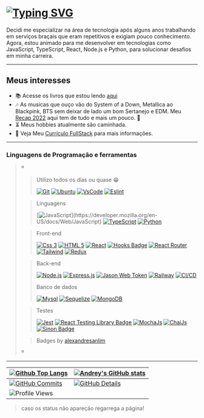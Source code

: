 # [![Typing SVG](https://readme-typing-svg.demolab.com?font=Indie+Flower&size=24&pause=1000&color=037B7B&background=FFFFFF00&vCenter=true&width=700&height=34&lines=%F0%9F%91%8B+Andrey+aqui+sou+Desenvolvedor+Web)](https://git.io/typing-svg)

Decidi me especializar na área de tecnologia após alguns anos trabalhando em serviços braçais que eram repetitivos e exigiam pouco conhecimento. Agora, estou animado para me desenvolver em tecnologias como JavaScript, TypeScript, React, Node.js e Python, para solucionar desafios em minha carreira.

---

## Meus interesses

- :books: Acesse os livros que estou lendo [aqui](https://www.skoob.com.br/usuario/9674399)
- :notes: As musicas que ouço vão do System of a Down, Metallica ao Blackpink, BTS sem deixar de lado um bom Sertanejo e EDM.
 Meu [Recap 2022](https://music.youtube.com/playlist?list=LRYRuYKS84_mqoO9LG6h3jH4gtZKsd1L_lB6E&feature=share) aqui tem de tudo e mais um pouco. :star_struck:
- :hourglass_flowing_sand: Meus hobbies atualmente são caminhada.
- :page_with_curl: Veja Meu [Currículo FullStack](https://www.canva.com/design/DAFeBJke-Mk/nyhFu-fQATEZE5RpBj7CRg/view?website#4) para mais informações.

---

<!-- ### Formação

[Desenvolvimento Web Full Stack — Trybe](https://www.betrybe.com/), conclusão em Março de 2023.

*O programa conta com mais de 1.500 horas de aulas e aborda introdução ao desenvolvimento de software, front-end, back-end, ciência da computação, engenharia de software,metodologias ágeis e habilidades comportamentais*. 

---
-->
<!-- 
### Conecte-se comigo

[![Linkedin](https://img.shields.io/badge/-LinkedIn-%230077B5?style=for-the-badge&logo=linkedin&logoColor=white)](https://www.linkedin.com/in/andreyrv/)
[![Gmail](https://img.shields.io/badge/Gmail-D14836?style=for-the-badge&logo=gmail&logoColor=white)](mailto:cortaesai@gmail.com "cortaesai@gmail.com")

---
 -->
<!-- 
  # Modelo para imagem com link
  [![Foo]()]()
-->
### Linguagens de Programação e ferramentas

>º
>> Utilizo todos os dias ou quase :grin:
>>
>> [![Git](https://img.shields.io/badge/GIT-E44C30?style=for-the-badge&logo=git&logoColor=white)](https://git-scm.com/)
>> [![Ubuntu](https://img.shields.io/badge/Ubuntu-E95420?style=for-the-badge&logo=ubuntu&logoColor=white)](https://ubuntu.com/)
>> [![VsCode](https://img.shields.io/badge/VSCode-0078D4?style=for-the-badge&logo=visual%20studio%20code&logoColor=white)](https://code.visualstudio.com/)
>> [![Eslint](https://img.shields.io/badge/eslint-3A33D1?style=for-the-badge&logo=eslint&logoColor=white)](https://eslint.org/)
>>
>>
>
>> Linguagens
>>
>> [![JavaScript](https://img.shields.io/badge/JavaScript-323330?style=for-the-badge&logo=javascript&logoColor=F7DF1E")](https://developer.mozilla.org/en-US/docs/Web/JavaScript)
>> [![TypeScript](https://img.shields.io/badge/TypeScript-007ACC?style=for-the-badge&logo=typescript&logoColor=white)](https://www.typescriptlang.org/pt/)
>> [![Python](https://img.shields.io/badge/Python-FFD43B?style=for-the-badge&logo=python&logoColor=blue)](https://www.python.org/)
>>
>>
>
>> Front-end
>>
>> [![Css 3](https://img.shields.io/badge/CSS3-1572B6?style=for-the-badge&logo=css3&logoColor=white)](https://developer.mozilla.org/en-US/docs/Web/CSS)
>> [![HTML 5](https://img.shields.io/badge/HTML5-E34F26?style=for-the-badge&logo=html5&logoColor=white)](https://developer.mozilla.org/en-US/docs/Web/HTML)
>> [![React](https://img.shields.io/badge/React-20232A?style=for-the-badge&logo=react&logoColor=61DAFB)](https://reactjs.org/)
>> [![Hooks Badge](https://img.shields.io/badge/-Hooks-%2320232a.svg?style=for-the-badge&logo=React&logoColor=%2361DAFB)](https://reactjs.org/docs/hooks-intro.html)
>> [![React Router](https://img.shields.io/badge/React_Router-CA4245?style=for-the-badge&logo=react-router&logoColor=white)](https://reactrouter.com/en/main)
>> [![Tailwind](https://img.shields.io/badge/Tailwind_CSS-38B2AC?style=for-the-badge&logo=tailwind-css&logoColor=white)](https://tailwindcss.com/)
>> [![Redux](https://img.shields.io/badge/Redux-593D88?style=for-the-badge&logo=redux&logoColor=white)](https://redux.js.org)
>>
>>
>
>> Back-end
>>
>> [![Node.js](https://img.shields.io/badge/Node.js-339933?style=for-the-badge&logo=nodedotjs&logoColor=white)](https://nodejs.org)
>> [![Express.js](https://img.shields.io/badge/Express.js-000000?style=for-the-badge&logo=express&logoColor=white)](https://expressjs.com)
>> [![Jason Web Token](https://img.shields.io/badge/JWT-C235E6?style=for-the-badge&logo=JSON%20web%20tokens&logoColor=white)](https://jwt.io/)
>> [![Railway](https://img.shields.io/badge/Railway-131415?style=for-the-badge&logo=railway&logoColor=white)](https://railway.app/)
>> [![CI/CD](https://img.shields.io/badge/GitHub_Actions-2088FF?style=for-the-badge&logo=github-actions&logoColor=white)](https://docs.github.com/pt/actions)
>>
>> Banco de dados
>>
>> [![Mysql](https://img.shields.io/badge/MySQL-005C84?style=for-the-badge&logo=mysql&logoColor=white)](https://www.mysql.com/)
>> [![Sequelize](https://img.shields.io/badge/Sequelize-52B0E7?style=for-the-badge&logo=Sequelize&logoColor=white)](https://sequelize.org/)
>> [![MongoDB](https://img.shields.io/badge/MongoDB-4EA94B?style=for-the-badge&logo=mongodb&logoColor=white)](https://www.mongodb.com/)
>>
>>
>
>> Testes
>>
>> [![Jest](https://img.shields.io/badge/Jest-C21325?style=for-the-badge&logo=jest&logoColor=white)](https://jestjs.io)
>> [![React Testing Library Badge](https://img.shields.io/badge/-RTL-%2320232a.svg?style=for-the-badge&logo=react&logoColor=%2361DAFB)](https://testing-library.com/docs/react-testing-library/intro/)
>> [![MochaJs](https://img.shields.io/badge/Mocha-8D6748?style=for-the-badge&logo=Mocha&logoColor=white)](https://mochajs.org)
>> [![ChaiJs](https://img.shields.io/badge/chai-A30701?style=for-the-badge&logo=chai&logoColor=white)](https://www.chaijs.com/)
>> [![Sinon Badge](https://img.shields.io/badge/sinon.js-323330?style=for-the-badge&logo=sinon)](https://sinonjs.org/)
>>
>>
>
>> Badges by [alexandresanlim](https://github.com/alexandresanlim/Badges4-README.md-Profile#-database- "Click Me")
>
>º

---

| [![Github Top Langs](https://github-readme-stats.vercel.app/api/top-langs/?username=Andreyrvs&layout=compact&theme=dracula&hide_border=True&line_height=20&PAT_1)](https://github.com/anuraghazra/github-readme-stats) | [![Andrey's GitHub stats](https://github-readme-stats.vercel.app/api?username=Andreyrvs&layout=compact&theme=dracula&show_icons=true&hide_border=True&line_height=20&PAT_1)](https://github.com/anuraghazra/github-readme-stats) |
| ----------- | ----------- |
| [![GitHub Commits](http://github-profile-summary-cards.vercel.app/api/cards/productive-time?username=Andreyrvs&theme=dracula&utcOffset=-3)](https://github.com/vn7n24fzkq/github-profile-summary-cards) | [![GitHub Details](http://github-profile-summary-cards.vercel.app/api/cards/profile-details?username=Andreyrvs&theme=dracula)](https://github.com/vn7n24fzkq/github-profile-summary-cards) |
| ![Profile Views](https://komarev.com/ghpvc/?username=Andreyrvs&style=for-the-badge&color=037B7B) |
<!-- Readme stats by [anuraghazra](https://github.com/anuraghazra/github-readme-stats ":grin:") -->

> caso os status não apareção regarrega a página!
